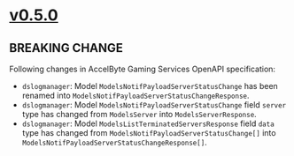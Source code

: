 # [v0.5.0]

## BREAKING CHANGE

Following changes in AccelByte Gaming Services OpenAPI specification:

- `dslogmanager`: Model `ModelsNotifPayloadServerStatusChange` has been renamed into `ModelsNotifPayloadServerStatusChangeResponse`.
- `dslogmanager`: Model `ModelsNotifPayloadServerStatusChange` field `server` type has changed from `ModelsServer` into `ModelsServerResponse`.
- `dslogmanager`: Model `ModelsListTerminatedServersResponse` field `data` type has changed from `ModelsNotifPayloadServerStatusChange[]` into `ModelsNotifPayloadServerStatusChangeResponse[]`.

[v0.5.0]: https://github.com/AccelByte/accelbyte-python-modular-sdk/compare/services-dslogmanager/v0.4.0..services-dslogmanager/v0.5.0
